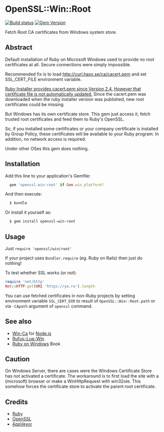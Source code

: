 # OpenSSL::Win::Root

[![Build status](https://ci.appveyor.com/api/projects/status/skiasd9u6i4udyhw?svg=true)](https://ci.appveyor.com/project/ukoloff/openssl-win-root)
[![Gem Version](https://badge.fury.io/rb/openssl-win-root.svg)](http://badge.fury.io/rb/openssl-win-root)

Fetch Root CA certificates from Windows system store.

## Abstract

Default installation of Ruby on Microsoft Windows used to provide no root certificates at all.
Secure connections were simply impossible. 

Recommended fix is to load http://curl.haxx.se/ca/cacert.pem
and set SSL_CERT_FILE environment variable.

[Ruby Installer provides cacert.pem since Version 2.4.](https://github.com/oneclick/rubyinstaller2/issues/8)
[However that certificate file is not automatically updated.](https://github.com/oneclick/rubyinstaller2/blob/9017818c301aa92041a647e16421c3a9d62fe1bc/resources/ssl/README-SSL.md)
Since the cacert.pem was downloaded when the ruby installer version was published, new root certificates could be missing.


But Windows has its own certificate store.
This gem just access it,
fetch trusted root certificates
and feed them to Ruby's OpenSSL.

So, if you installed some certificates
or your company certificate is installed by Group Policy,
these certificates will be available to your Ruby program.
In addition, no network access is required.

Under other OSes this gem does nothing.

## Installation

Add this line to your application's Gemfile:

```ruby
  gem 'openssl-win-root' if Gem.win_platform?
```

And then execute:

```sh
  $ bundle
```

Or install it yourself as:

```sh
  $ gem install openssl-win-root
```

## Usage

Just `require 'openssl/win/root'`

If your project uses `Bundler.require`
(eg. Ruby on Rails) then just do nothing!

To test whether SSL works (or not):

```ruby
require 'net/http'
Net::HTTP.get(URI 'https://ya.ru').length
```

You can use fetched certificates in non-Ruby projects
by setting environment variable
`SSL_CERT_DIR` to result of `OpenSSL::Win::Root.path`
or via `-CApath` argument of `openssl` command.

## See also

  * [Win-Ca][] for [Node.js][]
  * [Rufus::Lua::Win][]
  * [Ruby on Windows][] Book


## Caution

On Windows Server, there are cases were the Windows Certificate Store has not activated a certificate. 
The workaround is to first load the site with a (microsoft) browser or make a WinHttpRequest with win32ole. This somehow forces the certificate store to activate the parent root certificate.

## Credits

  * [Ruby][]
  * [OpenSSL][]
  * [AppVeyor][]

[Rufus::Lua::Win]: https://github.com/ukoloff/rufus-lua-win
[Ruby on Windows]: http://rubyonwindowsguides.github.io/
[Ruby]: https://www.ruby-lang.org/
[OpenSSL]: https://www.openssl.org/
[AppVeyor]: http://www.appveyor.com/
[Win-CA]: https://github.com/ukoloff/win-ca
[Node.js]: https://nodejs.org/
